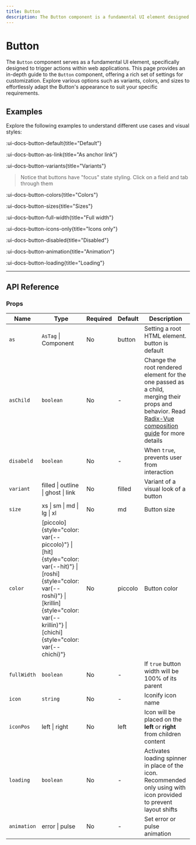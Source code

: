 ```yaml
---
title: Button
description: The Button component is a fundamental UI element designed to trigger actions in web applications. This guide provides detailed insights into the customization options available, including variants, colors, sizes, and various states like disabled and loading. Utilize the provided examples to seamlessly integrate and adapt the Button component to meet your specific requirements.
---
```


# Button

The `Button` component serves as a fundamental UI element, specifically designed to trigger actions within web applications. This page provides an in-depth guide to the `Button` component, offering a rich set of settings for customization. Explore various options such as variants, colors, and sizes to effortlessly adapt the Button's appearance to suit your specific requirements.

## Examples

Explore the following examples to understand different use cases and visual styles:

:ui-docs-button-default{title="Default"}

:ui-docs-button-as-link{title="As anchor link"}

:ui-docs-button-variants{title="Variants"}

> Notice that buttons have "focus" state styling. Click on a field and tab through them

:ui-docs-button-colors{title="Colors"}

:ui-docs-button-sizes{title="Sizes"}

:ui-docs-button-full-width{title="Full width"}

:ui-docs-button-icons-only{title="Icons only"}

:ui-docs-button-disabled{title="Disabled"}

:ui-docs-button-animation{title="Animation"}

:ui-docs-button-loading{title="Loading"}

___

## API Reference

### Props

| Name | Type | Required | Default | Description |
|------|------|----------|---------|-------------|
| `as` | `AsTag` \| Component | No | button | Setting a root HTML element. button is default |
| `asChild` | `boolean` | No | - | Change the root rendered element for the one passed as a child, merging their props and behavior. Read [Radix-Vue composition guide](https://www.radix-vue.com/guides/composition) for more details |
| `disabeld` | `boolean` | No | - | When `true`, prevents user from interaction |
| `variant` | filled \| outline \| ghost \| link | No | filled | Variant of a visual look of a button |
| `size` | xs \| sm \| md \| lg \| xl | No | md | Button size |
| `color` | [piccolo]{style="color: var(--piccolo)"} \| [hit]{style="color: var(--hit)"} \| [roshi]{style="color: var(--roshi)"} \| [krillin]{style="color: var(--krillin)"} \| [chichi]{style="color: var(--chichi)"} | No | piccolo | Button color |
| `fullWidth` | `boolean` | No | - | If `true` button width will be 100% of its parent |
| `icon` | `string` | No | - | Iconify icon name |
| `iconPos` | left \| right | No | left | Icon will be placed on the **left** or **right** from children content
| `loading` | `boolean` | No | - | Activates loading spinner in place of the icon. Recommended only using with icon provided to prevent layout shifts |
| `animation` | error \| pulse | No | - | Set error or pulse animation |
